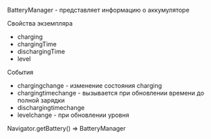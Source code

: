 BatteryManager - представляет информацию о аккумуляторе

Свойства экземпляра

- charging
- chargingTime
- dischargingTime
- level

События

- chargingchange - изменение состояния charging
- chargingtimechange - вызывается при обновлении времени до полной зарядки
- dischargingtimechange
- levelchange - при обновлении уровня

Navigator.getBattery() ⇒ BatteryManager
